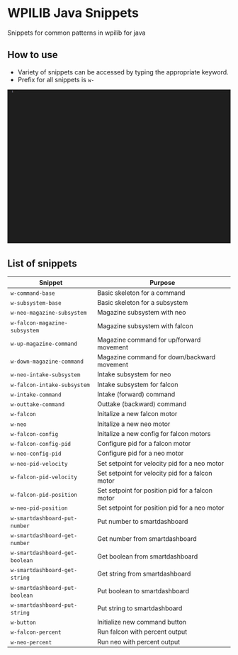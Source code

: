 # WPILIB Java Snippets

Snippets for common patterns in wpilib for java

## How to use

 - Variety of snippets can be accessed by typing the appropriate keyword.
 - Prefix for all snippets is `w-`

![Example](examples/example.gif)

## List of snippets

| Snippet              | Purpose                                             |
| -------------------- | --------------------------------------------------- |
| `w-command-base` | Basic skeleton for a command |
| `w-subsystem-base` | Basic skeleton for a subsystem |
| `w-neo-magazine-subsystem` | Magazine subsystem with neo |
| `w-falcon-magazine-subsystem` | Magazine subsystem with falcon |
| `w-up-magazine-command` | Magazine command for up/forward movement |
| `w-down-magazine-command` | Magazine command for down/backward movement |
| `w-neo-intake-subsystem` | Intake subsystem for neo |
| `w-falcon-intake-subsystem` | Intake subsystem for falcon |
| `w-intake-command` | Intake (forward) command |
| `w-outtake-command` | Outtake (backward) command |
| `w-falcon` | Initalize a new falcon motor |
| `w-neo` | Initalize a new neo motor |
| `w-falcon-config` | Initalize a new config for falcon motors |
| `w-falcon-config-pid` | Configure pid for a falcon motor |
| `w-neo-config-pid` | Configure pid for a neo motor |
| `w-neo-pid-velocity` | Set setpoint for velocity pid for a neo motor |
| `w-falcon-pid-velocity` | Set setpoint for velocity pid for a falcon motor |
| `w-falcon-pid-position` | Set setpoint for position pid for a falcon motor |
| `w-neo-pid-position` | Set setpoint for position pid for a neo motor |
| `w-smartdashboard-put-number` | Put number to smartdashboard |
| `w-smartdashboard-get-number` | Get number from smartdashboard |
| `w-smartdashboard-get-boolean` | Get boolean from smartdashboard |
| `w-smartdashboard-get-string` | Get string from smartdashboard |
| `w-smartdashboard-put-boolean` | Put boolean to smartdashboard |
| `w-smartdashboard-put-string` | Put string to smartdashboard |
| `w-button` | Initialize new command button |
| `w-falcon-percent` | Run falcon with percent output |
| `w-neo-percent` | Run neo with percent output |